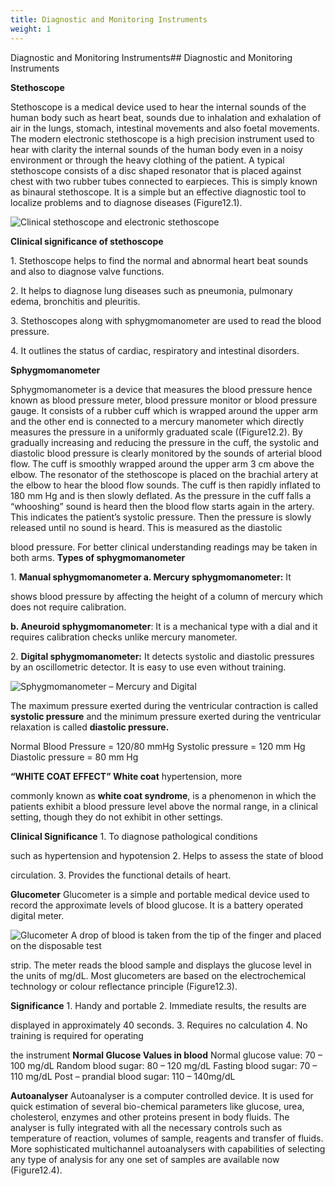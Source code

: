 ```yaml
---
title: Diagnostic and Monitoring Instruments
weight: 1
---
```


Diagnostic and Monitoring Instruments## Diagnostic and Monitoring Instruments


**Stethoscope**

Stethoscope is a medical device used to hear the internal sounds of the human body such as heart beat, sounds due to inhalation and exhalation of air in the lungs, stomach, intestinal movements and also foetal movements. The modern electronic stethoscope is a high precision instrument used to hear with clarity the internal sounds of the human body even in a noisy environment or through the heavy clothing of the patient. A typical stethoscope consists of a disc shaped resonator that is placed against chest with two rubber tubes connected to earpieces. This is simply known as binaural stethoscope. It is a simple but an effective diagnostic tool to localize problems and to diagnose diseases (Figure12.1).

![ Clinical stethoscope and electronic stethoscope  ](12.1.png "")


**Clinical significance of stethoscope**

1\. Stethoscope helps to find the normal and abnormal heart beat sounds and also to diagnose valve functions.

2\. It helps to diagnose lung diseases such as pneumonia, pulmonary edema, bronchitis and pleuritis.

3\. Stethoscopes along with sphygmomanometer are used to read the blood pressure.

4\. It outlines the status of cardiac, respiratory and intestinal disorders.

**Sphygmomanometer**

Sphygmomanometer is a device that measures the blood pressure hence known as blood pressure meter, blood pressure monitor or blood pressure gauge. It consists of a rubber cuff which is wrapped around the upper arm and the other end is connected to a mercury manometer which directly measures the pressure in a uniformly graduated scale ((Figure12.2). By gradually increasing and reducing the pressure in the cuff, the systolic and diastolic blood pressure is clearly monitored by the sounds of arterial blood flow. The cuff is smoothly wrapped around the upper arm 3 cm above the elbow. The resonator of the stethoscope is placed on the brachial artery at the elbow to hear the blood flow sounds. The cuff is then rapidly inflated to 180 mm Hg and is then slowly deflated. As the pressure in the cuff falls a “whooshing” sound is heard then the blood flow starts again in the artery. This indicates the patient’s systolic pressure. Then the pressure is slowly released until no sound is heard. This is measured as the diastolic




  

blood pressure. For better clinical understanding readings may be taken in both arms. **Types of sphygmomanometer**

1\. **Manual sphygmomanometer a. Mercury sphygmomanometer:** It

shows blood pressure by affecting the height of a column of mercury which does not require calibration.

**b. Aneuroid sphygmomanometer**: It is a mechanical type with a dial and it requires calibration checks unlike mercury manometer.

2\. **Digital sphygmomanometer:** It detects systolic and diastolic pressures by an oscillometric detector. It is easy to use even without training.

![ Sphygmomanometer – Mercury and Digital  ](12.2.png "")


The maximum pressure exerted during the ventricular contraction is called **systolic pressure** and the minimum pressure exerted during the ventricular relaxation is called **diastolic pressure.**

Normal Blood Pressure = 120/80 mmHg Systolic pressure = 120 mm Hg Diastolic pressure = 80 mm Hg

**“WHITE COAT EFFECT” White coat** hypertension, more

commonly known as **white coat syndrome**, is a phenomenon in which the patients exhibit a blood pressure level above the normal range, in a clinical setting, though they do not exhibit in other settings.

**Clinical Significance** 1\. To diagnose pathological conditions

such as hypertension and hypotension 2. Helps to assess the state of blood

circulation. 3. Provides the functional details of heart.

**Glucometer** Glucometer is a simple and portable medical device used to record the approximate levels of blood glucose. It is a battery operated digital meter.

![ Glucometer A drop of blood is taken from the tip of the finger and placed on the disposable test](12.3.png "")





  

strip. The meter reads the blood sample and displays the glucose level in the units of mg/dL. Most glucometers are based on the electrochemical technology or colour reflectance principle (Figure12.3).

**Significance** 1\. Handy and portable 2. Immediate results, the results are

displayed in approximately 40 seconds. 3. Requires no calculation 4. No training is required for operating

the instrument **Normal Glucose Values in blood** Normal glucose value: 70 – 100 mg/dL Random blood sugar: 80 – 120 mg/dL Fasting blood sugar: 70 – 110 mg/dL Post – prandial blood sugar: 110 – 140mg/dL

**Autoanalyser** Autoanalyser is a computer controlled device. It is used for quick estimation of several bio-chemical parameters like glucose, urea, cholesterol, enzymes and other proteins present in body fluids. The analyser is fully integrated with all the necessary controls such as temperature of reaction, volumes of sample, reagents and transfer of fluids. More sophisticated multichannel autoanalysers with capabilities of selecting any type of analysis for any one set of samples are available now (Figure12.4).

